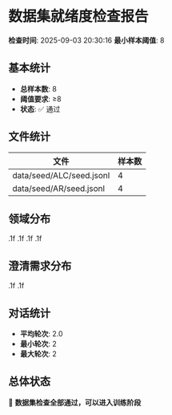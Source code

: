 # 数据集就绪度检查报告

**检查时间**: 2025-09-03 20:30:16
**最小样本阈值**: 8

## 基本统计

- **总样本数**: 8
- **阈值要求**: ≥8
- **状态**: ✅ 通过

## 文件统计

| 文件 | 样本数 |
|------|--------|
| data/seed/ALC/seed.jsonl | 4 |
| data/seed/AR/seed.jsonl | 4 |

## 领域分布

.1f
.1f
.1f
.1f

## 澄清需求分布

.1f
.1f

## 对话统计

- **平均轮次**: 2.0
- **最小轮次**: 2
- **最大轮次**: 2

## 总体状态

🎉 **数据集检查全部通过，可以进入训练阶段**

